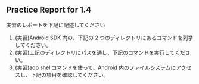 Practice Report for 1.4
------

実習のレポートを下記に記述してください

1. (実習)Android SDK 内の、下記の 2 つのディレクトリにあるコマンドを列挙してください。
2. (実習)上記のディレクトリにパスを通し、下記のコマンドを実行してください。
3. (実習)adb shellコマンドを使って、Android 内のファイルシステムにアクセスし、下記の項目を確認してください。
